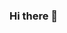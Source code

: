 ### Hi there 👋

<!--
**Anandpskerala/Anandpskerala** is a ✨ _special_ ✨ repository because its `README.md` (this file) appears on your GitHub profile.  

[![telegram badge](https://img.shields.io/badge/Anand-30302f?style=flat&logo=telegram)](https://t.me/Anandpskerala)

![Hits](https://hits.seeyoufarm.com/api/count/incr/badge.svg?url=https://github.com/Anandpskerala/)

- 🔭 I’m currently working on Python, Go, Rust Projects
- 🌱 I’m currently learning Rust
- 👯 I’m looking to collaborate on Projects
- 🤔 I’m looking for help with Open Source
- 💬 Ask me about anything
- 📫 How to reach me: Telegram - [@Anandpskerala](https://telegram.dog/Anandpskerala)
- ⚡ Fun fact: I am a Noobie

![Github Stats](https://github-readme-stats.vercel.app/api?username=anandpskerala&theme=radical&show_icons=true)


